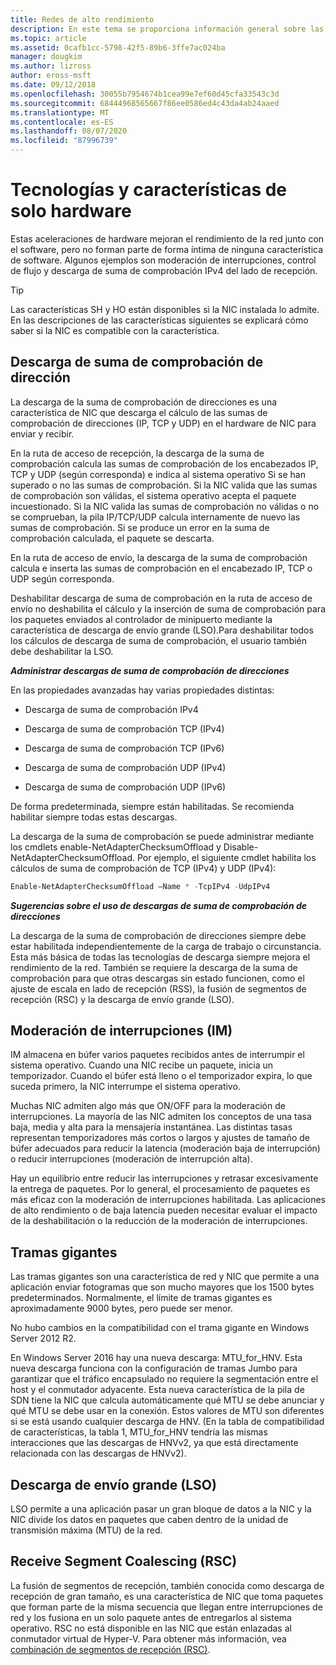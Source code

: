 ```yaml
---
title: Redes de alto rendimiento
description: En este tema se proporciona información general sobre las tecnologías de descarga y optimización en Windows Server 2016, e incluye vínculos a instrucciones adicionales sobre estas tecnologías.
ms.topic: article
ms.assetid: 0cafb1cc-5798-42f5-89b6-3ffe7ac024ba
manager: dougkim
ms.author: lizross
author: eross-msft
ms.date: 09/12/2018
ms.openlocfilehash: 30055b7954674b1cea99e7ef60d45cfa33543c3d
ms.sourcegitcommit: 68444968565667f86ee0586ed4c43da4ab24aaed
ms.translationtype: MT
ms.contentlocale: es-ES
ms.lasthandoff: 08/07/2020
ms.locfileid: "87996739"
---
```

# <a name="hardware-only-ho-features-and-technologies"></a>Tecnologías y características de solo hardware

Estas aceleraciones de hardware mejoran el rendimiento de la red junto con el software, pero no forman parte de forma íntima de ninguna característica de software. Algunos ejemplos son moderación de interrupciones, control de flujo y descarga de suma de comprobación IPv4 del lado de recepción.

>[!TIP]
>Las características SH y HO están disponibles si la NIC instalada lo admite. En las descripciones de las características siguientes se explicará cómo saber si la NIC es compatible con la característica.

## <a name="address-checksum-offload"></a>Descarga de suma de comprobación de dirección

La descarga de la suma de comprobación de direcciones es una característica de NIC que descarga el cálculo de las sumas de comprobación de direcciones (IP, TCP y UDP) en el hardware de NIC para enviar y recibir.

En la ruta de acceso de recepción, la descarga de la suma de comprobación calcula las sumas de comprobación de los encabezados IP, TCP y UDP (según corresponda) e indica al sistema operativo Si se han superado o no las sumas de comprobación. Si la NIC valida que las sumas de comprobación son válidas, el sistema operativo acepta el paquete incuestionado. Si la NIC valida las sumas de comprobación no válidas o no se comprueban, la pila IP/TCP/UDP calcula internamente de nuevo las sumas de comprobación. Si se produce un error en la suma de comprobación calculada, el paquete se descarta.

En la ruta de acceso de envío, la descarga de la suma de comprobación calcula e inserta las sumas de comprobación en el encabezado IP, TCP o UDP según corresponda.

Deshabilitar descarga de suma de comprobación en la ruta de acceso de envío no deshabilita el cálculo y la inserción de suma de comprobación para los paquetes enviados al controlador de minipuerto mediante la característica de descarga de envío grande (LSO).Para deshabilitar todos los cálculos de descarga de suma de comprobación, el usuario también debe deshabilitar la LSO.

_**Administrar descargas de suma de comprobación de direcciones**_

En las propiedades avanzadas hay varias propiedades distintas:

-   Descarga de suma de comprobación IPv4

-   Descarga de suma de comprobación TCP (IPv4)

-   Descarga de suma de comprobación TCP (IPv6)

-   Descarga de suma de comprobación UDP (IPv4)

-   Descarga de suma de comprobación UDP (IPv6)

De forma predeterminada, siempre están habilitadas. Se recomienda habilitar siempre todas estas descargas.

La descarga de la suma de comprobación se puede administrar mediante los cmdlets enable-NetAdapterChecksumOffload y Disable-NetAdapterChecksumOffload. Por ejemplo, el siguiente cmdlet habilita los cálculos de suma de comprobación de TCP (IPv4) y UDP (IPv4):

```PowerShell
Enable-NetAdapterChecksumOffload –Name * -TcpIPv4 -UdpIPv4
```

_**Sugerencias sobre el uso de descargas de suma de comprobación de direcciones**_

La descarga de la suma de comprobación de direcciones siempre debe estar habilitada independientemente de la carga de trabajo o circunstancia. Esta más básica de todas las tecnologías de descarga siempre mejora el rendimiento de la red. También se requiere la descarga de la suma de comprobación para que otras descargas sin estado funcionen, como el ajuste de escala en lado de recepción (RSS), la fusión de segmentos de recepción (RSC) y la descarga de envío grande (LSO).

## <a name="interrupt-moderation-im"></a>Moderación de interrupciones (IM)

IM almacena en búfer varios paquetes recibidos antes de interrumpir el sistema operativo. Cuando una NIC recibe un paquete, inicia un temporizador. Cuando el búfer está lleno o el temporizador expira, lo que suceda primero, la NIC interrumpe el sistema operativo.

Muchas NIC admiten algo más que ON/OFF para la moderación de interrupciones. La mayoría de las NIC admiten los conceptos de una tasa baja, media y alta para la mensajería instantánea. Las distintas tasas representan temporizadores más cortos o largos y ajustes de tamaño de búfer adecuados para reducir la latencia (moderación baja de interrupción) o reducir interrupciones (moderación de interrupción alta).

Hay un equilibrio entre reducir las interrupciones y retrasar excesivamente la entrega de paquetes. Por lo general, el procesamiento de paquetes es más eficaz con la moderación de interrupciones habilitada. Las aplicaciones de alto rendimiento o de baja latencia pueden necesitar evaluar el impacto de la deshabilitación o la reducción de la moderación de interrupciones.

## <a name="jumbo-frames"></a>Tramas gigantes

Las tramas gigantes son una característica de red y NIC que permite a una aplicación enviar fotogramas que son mucho mayores que los 1500 bytes predeterminados. Normalmente, el límite de tramas gigantes es aproximadamente 9000 bytes, pero puede ser menor.

No hubo cambios en la compatibilidad con el trama gigante en Windows Server 2012 R2.

En Windows Server 2016 hay una nueva descarga: MTU_for_HNV. Esta nueva descarga funciona con la configuración de tramas Jumbo para garantizar que el tráfico encapsulado no requiere la segmentación entre el host y el conmutador adyacente. Esta nueva característica de la pila de SDN tiene la NIC que calcula automáticamente qué MTU se debe anunciar y qué MTU se debe usar en la conexión. Estos valores de MTU son diferentes si se está usando cualquier descarga de HNV. (En la tabla de compatibilidad de características, la tabla 1, MTU_for_HNV tendría las mismas interacciones que las descargas de HNVv2, ya que está directamente relacionada con las descargas de HNVv2).

## <a name="large-send-offload-lso"></a>Descarga de envío grande (LSO)

LSO permite a una aplicación pasar un gran bloque de datos a la NIC y la NIC divide los datos en paquetes que caben dentro de la unidad de transmisión máxima (MTU) de la red.

## <a name="receive-segment-coalescing-rsc"></a>Receive Segment Coalescing (RSC)

La fusión de segmentos de recepción, también conocida como descarga de recepción de gran tamaño, es una característica de NIC que toma paquetes que forman parte de la misma secuencia que llegan entre interrupciones de red y los fusiona en un solo paquete antes de entregarlos al sistema operativo. RSC no está disponible en las NIC que están enlazadas al conmutador virtual de Hyper-V. Para obtener más información, vea [combinación de segmentos de recepción (RSC)](./rsc-in-the-vswitch.md).